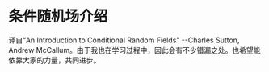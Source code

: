 # 条件随机场介绍

译自“An Introduction to Conditional Random Fields" --Charles Sutton, Andrew McCallum。由于我也在学习过程中，因此会有不少错漏之处。也希望能依靠大家的力量，共同进步。

